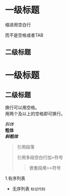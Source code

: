 # 一级标题
缩进用空白行

而不是空格或者TAB
## 二级标题
一级标题
===
二级标题
---

换行可以用空格。   
用两个及以上的空格即可换行。  

_斜体_  
**粗体**  
***斜粗体***

>引用段落
>
>引用多段空白行加>符号
>>嵌套段用>>符号

1.有序列表  
- 无序列表
`标记代码`

